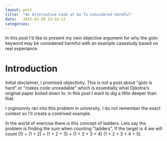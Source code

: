 ```yaml
---
layout: post
title:  "An Alternative Look at Go To Considered Harmful"
date:   2015-03-28 13:16:12
categories: 
---
```


In this post I'd like to present my own objective argument for why the goto keyword may be considered harmful with an example casestudy based on real experiance.

Introduction
===========

Initial disclaimer, I promised objectivity. This is not a post about "goto is hard" or "makes code unreadable" which is essentially what Djikstra's original paper boiled down to. In this post I want to dig a little deeper than that.

I orginiannly ran into this problem in university. I do not remember the exact context so I'll create a contrived example.

In the world of exercise there is this concept of ladders.
Lets say the problem is finding the sum when counting "ladders". If the target is 4 we will count (1) + (1 + 2) + (1 + 2 + 3) + (1 + 2 + 3 + 4) (1 + 2 + 3 + 4 + 5).
